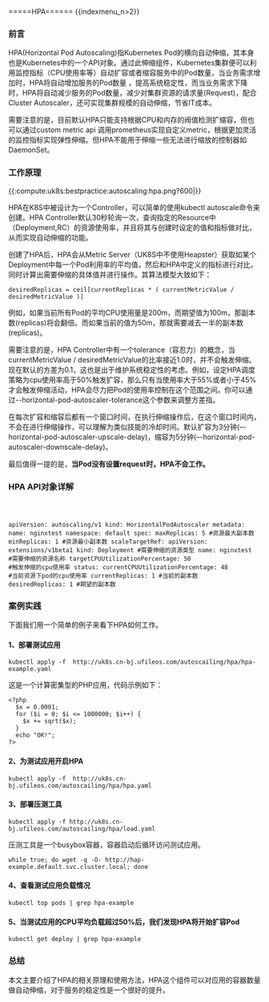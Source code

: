 =====HPA======
{{indexmenu_n>2}}

### 前言

HPA(Horizontal Pod Autoscaling)指Kubernetes Pod的横向自动伸缩，其本身也是Kubernetes中的一个API对象。通过此伸缩组件，Kubernetes集群便可以利用监控指标（CPU使用率等）自动扩容或者缩容服务中的Pod数量，当业务需求增加时，HPA将自动增加服务的Pod数量 ，提高系统稳定性，而当业务需求下降时，HPA将自动减少服务的Pod数量，减少对集群资源的请求量(Request)，配合Cluster Autoscaler，还可实现集群规模的自动伸缩，节省IT成本。

需要注意的是，目前默认HPA只能支持根据CPU和内存的阀值检测扩缩容，但也可以通过custom metric api 调用prometheus实现自定义metric，根据更加灵活的监控指标实现弹性伸缩。但HPA不能用于伸缩一些无法进行缩放的控制器如DaemonSet。

### 工作原理
{{:compute:uk8s:bestpractice:autoscaling:hpa.png?600|}}

HPA在K8S中被设计为一个Controller，可以简单的使用kubectl autoscale命令来创建。HPA Controller默认30秒轮询一次，查询指定的Resource中（Deployment,RC）的资源使用率，并且将其与创建时设定的值和指标做对比，从而实现自动伸缩的功能。

创建了HPA后，HPA会从Metric Server（UK8S中不使用Heapster）获取如某个Deployment中每一个Pod利用率的平均值，然后和HPA中定义的指标进行对比，同时计算出需要伸缩的具体值并进行操作。其算法模型大致如下：

```
desiredReplicas = ceil[currentReplicas * ( currentMetricValue / desiredMetricValue )]

```

例如，如果当前所有Pod的平均CPU使用量是200m，而期望值为100m，那副本数(replicas)将会翻倍。而如果当前的值为50m，那就需要减去一半的副本数(replicas)。

需要注意的是，HPA Controller中有一个tolerance（容忍力）的概念，当currentMetricValue / desiredMetricValue的比率接近1.0时，并不会触发伸缩。现在默认的方差为0.1，这也是出于维护系统稳定性的考虑。例如，设定HPA调度策略为cpu使用率高于50%触发扩容，那么只有当使用率大于55%或者小于45%才会触发伸缩活动，HPA会尽力把Pod的使用率控制在这个范围之间。你可以通过--horizontal-pod-autoscaler-tolerance这个参数来调整方差指。

在每次扩容和缩容后都有一个窗口时间，在执行伸缩操作后，在这个窗口时间内，不会在进行伸缩操作，可以理解为类似技能的冷却时间。默认扩容为3分钟(–-horizontal-pod-autoscaler-upscale-delay)，缩容为5分钟(–-horizontal-pod-autoscaler-downscale-delay)。

最后值得一提的是，**当Pod没有设置request时，HPA不会工作。**

### HPA API对象详解

<code yaml>

apiVersion: autoscaling/v1
kind: HorizontalPodAutoscaler
metadata:
  name: nginxtest
  namespace: default
spec:
  maxReplicas: 5 #资源最大副本数
  minReplicas: 1 #资源最小副本数
  scaleTargetRef:
    apiVersion: extensions/v1beta1
    kind: Deployment #需要伸缩的资源类型
    name: nginxtest  #需要伸缩的资源名称
  targetCPUUtilizationPercentage: 50 #触发伸缩的cpu使用率
status:
  currentCPUUtilizationPercentage: 48 #当前资源下pod的cpu使用率
  currentReplicas: 1 #当前的副本数
  desiredReplicas: 1 #期望的副本数
</code>

### 案例实践

下面我们用一个简单的例子来看下HPA如何工作。

#### 1、部署测试应用

```
kubectl apply -f  http://uk8s.cn-bj.ufileos.com/autoscailing/hpa/hpa-example.yaml
```

这是一个计算密集型的PHP应用，代码示例如下：

```
<?php
  $x = 0.0001;
  for ($i = 0; $i <= 1000000; $i++) {
    $x += sqrt($x);
  }
  echo "OK!";
?>
```
#### 2、为测试应用开启HPA

```
kubectl apply -f  http://uk8s.cn-bj.ufileos.com/autoscailing/hpa/hpa.yaml
```

#### 3、部署压测工具

```
kubectl apply -f http://uk8s.cn-bj.ufileos.com/autoscailing/hpa/load.yaml
```

压测工具是一个busybox容器，容器启动后循环访问测试应用。

```
while true; do wget -q -O- http://hap-example.default.svc.cluster.local; done
```

#### 4、查看测试应用负载情况

```
kubectl top pods | grep hpa-example
```

#### 5、当测试应用的CPU平均负载超过50%后，我们发现HPA将开始扩容Pod

```
kubectl get deploy | grep hpa-example
```

### 总结

本文主要介绍了HPA的相关原理和使用方法，HPA这个组件可以对应用的容器数量做自动伸缩，对于服务的稳定性是一个很好的提升。